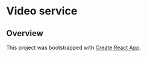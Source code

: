# Video service

## Overview

This project was bootstrapped with [Create React App](https://github.com/facebook/create-react-app).
